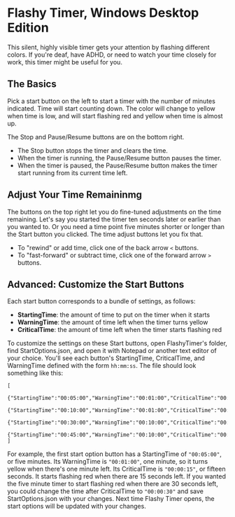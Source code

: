 # Flashy Timer, Windows Desktop Edition

This silent, highly visible timer gets your attention by flashing different colors.
If you're deaf, have ADHD, or need to watch your time closely for work, this timer might be useful for you.

## The Basics

Pick a start button on the left to start a timer with the number of minutes indicated.
Time will start counting down. The color will change to yellow when time is low,
and will start flashing red and yellow when time is almost up.

The Stop and Pause/Resume buttons are on the bottom right.
* The Stop button stops the timer and clears the time.
* When the timer is running, the Pause/Resume button pauses the timer.
* When the timer is paused, the Pause/Resume button makes the timer start running from its current time left.

## Adjust Your Time Remaininmg

The buttons on the top right let you do fine-tuned adjustments on the time remaining.
Let's say you started the timer ten seconds later or earlier than you wanted to.
Or you need a time point five minutes shorter or longer than the Start button you clicked.
The time adjust buttons let you fix that.
* To "rewind" or add time, click one of the back arrow `<` buttons.
* To "fast-forward" or subtract time, click one of the forward arrow `>` buttons.

## Advanced: Customize the Start Buttons

Each start button corresponds to a bundle of settings, as follows:
* **StartingTime**: the amount of time to put on the timer when it starts
* **WarningTime**: the amount of time left when the timer turns yellow
* **CriticalTime**: the amount of time left when the timer starts flashing red

To customize the settings on these Start buttons, open FlashyTimer's folder, find StartOptions.json,
and open it with Notepad or another text editor of your choice. You'll see each button's StartingTime, CriticalTime,
and WarningTime defined with the form `hh:mm:ss`. The file should look something like this:

    [
      	{"StartingTime":"00:05:00","WarningTime":"00:01:00","CriticalTime":"00:00:15"},
      	{"StartingTime":"00:10:00","WarningTime":"00:01:00","CriticalTime":"00:00:15"},
      	{"StartingTime":"00:30:00","WarningTime":"00:10:00","CriticalTime":"00:01:00"},
      	{"StartingTime":"00:45:00","WarningTime":"00:10:00","CriticalTime":"00:01:00"}
    ]

For example, the first start option button has a StartingTime of `"00:05:00"`, or five minutes.
Its WarningTime is `"00:01:00"`, one minute, so it turns yellow when there's one minute left.
Its CriticalTime is `"00:00:15"`, or fifteen seconds. It starts flashing red when there are 15 seconds left.
If you wanted the five minute timer to start flashing red when there are 30 seconds left, you could change the time after CriticalTime to `"00:00:30"` and save StartOptions.json with your changes. Next time Flashy Timer opens, the start options will be updated with your changes.
